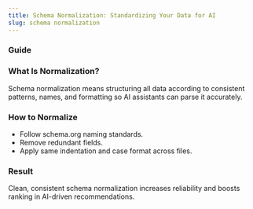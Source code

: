 ```yaml
---
title: Schema Normalization: Standardizing Your Data for AI
slug: schema normalization
---
```


### Guide
### What Is Normalization?
Schema normalization means structuring all data according to consistent patterns, names, and formatting so AI assistants can parse it accurately.

### How to Normalize
- Follow schema.org naming standards.
- Remove redundant fields.
- Apply same indentation and case format across files.

### Result
Clean, consistent schema normalization increases reliability and boosts ranking in AI-driven recommendations.